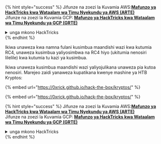 {% hint style="success" %}
Jifunze na zoezi la Kuvamia AWS:<img src="/.gitbook/assets/arte.png" alt="" data-size="line">[**Mafunzo ya HackTricks kwa Wataalam wa Timu Nyekundu ya AWS (ARTE)**](https://training.hacktricks.xyz/courses/arte)<img src="/.gitbook/assets/arte.png" alt="" data-size="line">\
Jifunze na zoezi la Kuvamia GCP: <img src="/.gitbook/assets/grte.png" alt="" data-size="line">[**Mafunzo ya HackTricks kwa Wataalam wa Timu Nyekundu ya GCP (GRTE)**<img src="/.gitbook/assets/grte.png" alt="" data-size="line">](https://training.hacktricks.xyz/courses/grte)

<details>

<summary>unga mkono HackTricks</summary>

* Angalia [**mpango wa usajili**](https://github.com/sponsors/carlospolop)!
* **Jiunge na** 💬 [**kikundi cha Discord**](https://discord.gg/hRep4RUj7f) au kikundi cha [**telegram**](https://t.me/peass) au **tufuate** kwenye **Twitter** 🐦 [**@hacktricks\_live**](https://twitter.com/hacktricks\_live)**.**
* **Shiriki mbinu za udukuzi kwa kuwasilisha PRs kwa** [**HackTricks**](https://github.com/carlospolop/hacktricks) na [**HackTricks Cloud**](https://github.com/carlospolop/hacktricks-cloud) repos za github.

</details>
{% endhint %}


Ikiwa unaweza kwa namna fulani kusimbua maandishi wazi kwa kutumia RC4, unaweza kusimbua yaliyosimbwa na RC4 hiyo (ukitumia nenosiri lilelile) kwa kutumia tu kazi ya kusimbua.

Ikiwa unaweza kusimbua maandishi wazi yaliyojulikana unaweza pia kutoa nenosiri. Marejeo zaidi yanaweza kupatikana kwenye mashine ya HTB Kryptos:

{% embed url="https://0xrick.github.io/hack-the-box/kryptos/" %}

{% embed url="https://0xrick.github.io/hack-the-box/kryptos/" %}





{% hint style="success" %}
Jifunze na zoezi la Kuvamia AWS:<img src="/.gitbook/assets/arte.png" alt="" data-size="line">[**Mafunzo ya HackTricks kwa Wataalam wa Timu Nyekundu ya AWS (ARTE)**](https://training.hacktricks.xyz/courses/arte)<img src="/.gitbook/assets/arte.png" alt="" data-size="line">\
Jifunze na zoezi la Kuvamia GCP: <img src="/.gitbook/assets/grte.png" alt="" data-size="line">[**Mafunzo ya HackTricks kwa Wataalam wa Timu Nyekundu ya GCP (GRTE)**<img src="/.gitbook/assets/grte.png" alt="" data-size="line">](https://training.hacktricks.xyz/courses/grte)

<details>

<summary>unga mkono HackTricks</summary>

* Angalia [**mpango wa usajili**](https://github.com/sponsors/carlospolop)!
* **Jiunge na** 💬 [**kikundi cha Discord**](https://discord.gg/hRep4RUj7f) au kikundi cha [**telegram**](https://t.me/peass) au **tufuate** kwenye **Twitter** 🐦 [**@hacktricks\_live**](https://twitter.com/hacktricks\_live)**.**
* **Shiriki mbinu za udukuzi kwa kuwasilisha PRs kwa** [**HackTricks**](https://github.com/carlospolop/hacktricks) na [**HackTricks Cloud**](https://github.com/carlospolop/hacktricks-cloud) repos za github.

</details>
{% endhint %}

